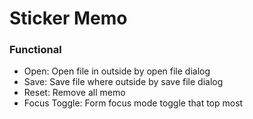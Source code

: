 # Sticker Memo

### Functional
- Open: Open file in outside by open file dialog
- Save: Save file where outside by save file dialog
- Reset: Remove all memo
- Focus Toggle: Form focus mode toggle that top most
